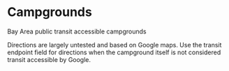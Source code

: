 # Campgrounds
Bay Area public transit accessible campgrounds

Directions are largely untested and based on Google maps. Use the transit endpoint field for directions when the campground itself is not considered transit accessible by Google.
